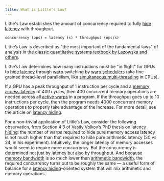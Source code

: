 ```yaml
---
title: What is Little's Law?
---
```


Little's Law establishes the amount of concurrency required to fully [hide latency](https://www.notion.so/GPU-Performance-Glossary-2251e7f1694980bd93e4f67a75c6e489?pvs=21) with throughput.

```
concurrency (ops) = latency (s) * throughput (ops/s)
```

Little’s Law is described as "the most important of the fundamental laws" of analysis in [the classic quantitative systems textbook by Lazowska and others](https://homes.cs.washington.edu/~lazowska/qsp/Images/Chap_03.pdf).

Little’s Law determines how many instructions must be "in flight" for GPUs to [hide latency](https://www.notion.so/GPU-Performance-Glossary-2251e7f1694980bd93e4f67a75c6e489?pvs=21) through [warp](https://modal.com/gpu-glossary/device-software/warp) switching by [warp schedulers](https://modal.com/gpu-glossary/device-hardware/warp-scheduler) (aka fine-grained thread-level parallelism, like [simultaneous multi-threading](https://en.wikipedia.org/wiki/Simultaneous_multithreading) in CPUs).

If a GPU has a peak throughput of 1 instruction per cycle and a [memory access latency](https://www.notion.so/gpu-glossary/performance/warp-latency) of 400 cycles, then 400 concurrent memory operations are needed across all [active warps](https://www.notion.so/GPU-Performance-Glossary-2251e7f1694980bd93e4f67a75c6e489?pvs=21) in a program. If the throughput goes up to 10 instructions per cycle, then the program needs 4000 concurrent memory operations to properly take advantage of the increase. For more detail, see the article on [latency hiding](https://www.notion.so/GPU-Performance-Glossary-2251e7f1694980bd93e4f67a75c6e489?pvs=21).

For a non-trivial application of Little’s Law, consider the following observation, from Section 4.3 of [Vasily Volkov’s PhD thesis](https://www2.eecs.berkeley.edu/Pubs/TechRpts/2016/EECS-2016-143.pdf) on [latency hiding](https://www.notion.so/GPU-Performance-Glossary-2251e7f1694980bd93e4f67a75c6e489?pvs=21): the number of warps required to hide pure memory access latency is not much higher than that required to hide pure arithmetic latency (30 vs 24, in his experiment). Intuitively, the longer latency of memory accesses would seem to require more concurrency. But the concurrency is determined not just by latency but also by throughput. And because [memory bandwidth](https://www.notion.so/GPU-Performance-Glossary-2251e7f1694980bd93e4f67a75c6e489?pvs=21) is so much lower than [arithmetic bandwidth](https://www.notion.so/GPU-Performance-Glossary-2251e7f1694980bd93e4f67a75c6e489?pvs=21), the required concurrency turns out to be roughly the same — a useful form of balance for a [latency hiding](https://www.notion.so/GPU-Performance-Glossary-2251e7f1694980bd93e4f67a75c6e489?pvs=21)-oriented system that will mix arithmetic and memory operations.
